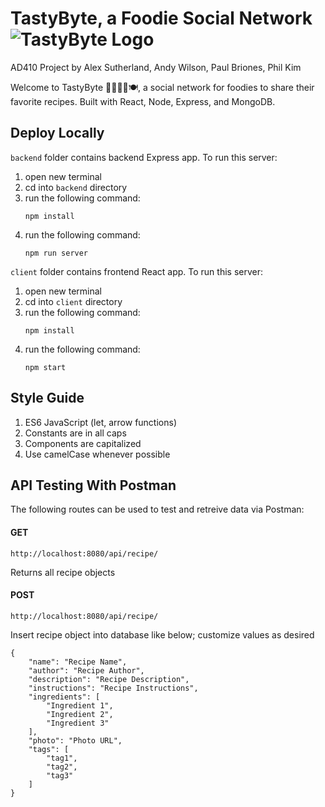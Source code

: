 # TastyByte, a Foodie Social Network ![TastyByte Logo](https://i.imgur.com/0MMJKej.png) 
AD410 Project by Alex Sutherland, Andy Wilson, Paul Briones, Phil Kim

Welcome to TastyByte :cucumber::carrot::broccoli::onion::plate_with_cutlery:, a social network for foodies to share their favorite recipes. Built with React, Node, Express, and MongoDB. 

## Deploy Locally
`backend` folder contains backend Express app. To run this server:
1. open new terminal
2. cd into `backend` directory
3. run the following command:
    ```shell
    npm install
    ```
4. run the following command:
    ```shell
    npm run server
    ```

`client` folder contains frontend React app. To run this server:
1. open new terminal
2. cd into `client` directory
3. run the following command:
    ```shell
    npm install
    ```
4. run the following command:
    ```shell
    npm start
    ```
    
## Style Guide
1. ES6 JavaScript (let, arrow functions)
2. Constants are in all caps
3. Components are capitalized
4. Use camelCase whenever possible

## API Testing With Postman
The following routes can be used to test and retreive data via Postman:

#### GET
```shell
http://localhost:8080/api/recipe/
```
Returns all recipe objects 

#### POST
```shell
http://localhost:8080/api/recipe/
```
Insert recipe object into database like below; customize values as desired
```shell
{
    "name": "Recipe Name",
    "author": "Recipe Author",
    "description": "Recipe Description",
    "instructions": "Recipe Instructions",
    "ingredients": [
        "Ingredient 1",
        "Ingredient 2",
        "Ingredient 3"
    ],
    "photo": "Photo URL",
    "tags": [
        "tag1",
        "tag2",
        "tag3"
    ]
}
```
